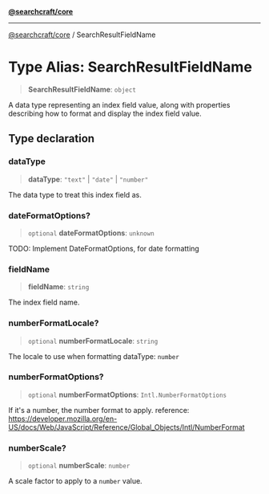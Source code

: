 [**@searchcraft/core**](/reference/sdk/core/README.md)

***

[@searchcraft/core](/reference/sdk/core/globals.md) / SearchResultFieldName

# Type Alias: SearchResultFieldName

> **SearchResultFieldName**: `object`

A data type representing an index field value, along with properties
describing how to format and display the index field value.

## Type declaration

### dataType

> **dataType**: `"text"` \| `"date"` \| `"number"`

The data type to treat this index field as.

### dateFormatOptions?

> `optional` **dateFormatOptions**: `unknown`

TODO: Implement DateFormatOptions, for date formatting

### fieldName

> **fieldName**: `string`

The index field name.

### numberFormatLocale?

> `optional` **numberFormatLocale**: `string`

The locale to use when formatting dataType: `number`

### numberFormatOptions?

> `optional` **numberFormatOptions**: `Intl.NumberFormatOptions`

If it's a number, the number format to apply.
reference: https://developer.mozilla.org/en-US/docs/Web/JavaScript/Reference/Global_Objects/Intl/NumberFormat

### numberScale?

> `optional` **numberScale**: `number`

A scale factor to apply to a `number` value.
